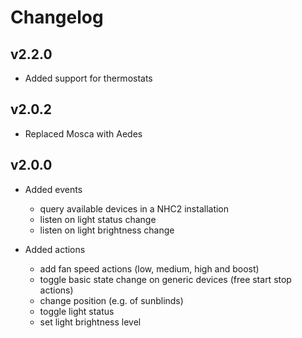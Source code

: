 # Changelog

## v2.2.0
* Added support for thermostats
## v2.0.2
* Replaced Mosca with Aedes
## v2.0.0
* Added events
  * query available devices in a NHC2 installation
  * listen on light status change
  * listen on light brightness change
  
* Added actions
    * add fan speed actions (low, medium, high and boost)
    * toggle basic state change on generic devices (free start stop actions)
    * change position (e.g. of sunblinds)
    * toggle light status
    * set light brightness level
